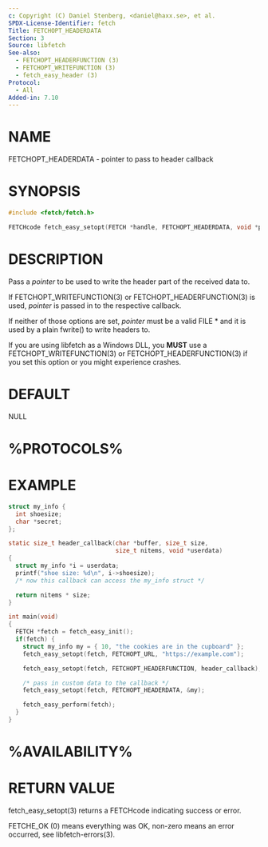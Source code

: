 ```yaml
---
c: Copyright (C) Daniel Stenberg, <daniel@haxx.se>, et al.
SPDX-License-Identifier: fetch
Title: FETCHOPT_HEADERDATA
Section: 3
Source: libfetch
See-also:
  - FETCHOPT_HEADERFUNCTION (3)
  - FETCHOPT_WRITEFUNCTION (3)
  - fetch_easy_header (3)
Protocol:
  - All
Added-in: 7.10
---
```


# NAME

FETCHOPT_HEADERDATA - pointer to pass to header callback

# SYNOPSIS

~~~c
#include <fetch/fetch.h>

FETCHcode fetch_easy_setopt(FETCH *handle, FETCHOPT_HEADERDATA, void *pointer);
~~~

# DESCRIPTION

Pass a *pointer* to be used to write the header part of the received data
to.

If FETCHOPT_WRITEFUNCTION(3) or FETCHOPT_HEADERFUNCTION(3) is used,
*pointer* is passed in to the respective callback.

If neither of those options are set, *pointer* must be a valid FILE * and
it is used by a plain fwrite() to write headers to.

If you are using libfetch as a Windows DLL, you **MUST** use a
FETCHOPT_WRITEFUNCTION(3) or FETCHOPT_HEADERFUNCTION(3) if you set
this option or you might experience crashes.

# DEFAULT

NULL

# %PROTOCOLS%

# EXAMPLE

~~~c
struct my_info {
  int shoesize;
  char *secret;
};

static size_t header_callback(char *buffer, size_t size,
                              size_t nitems, void *userdata)
{
  struct my_info *i = userdata;
  printf("shoe size: %d\n", i->shoesize);
  /* now this callback can access the my_info struct */

  return nitems * size;
}

int main(void)
{
  FETCH *fetch = fetch_easy_init();
  if(fetch) {
    struct my_info my = { 10, "the cookies are in the cupboard" };
    fetch_easy_setopt(fetch, FETCHOPT_URL, "https://example.com");

    fetch_easy_setopt(fetch, FETCHOPT_HEADERFUNCTION, header_callback);

    /* pass in custom data to the callback */
    fetch_easy_setopt(fetch, FETCHOPT_HEADERDATA, &my);

    fetch_easy_perform(fetch);
  }
}
~~~

# %AVAILABILITY%

# RETURN VALUE

fetch_easy_setopt(3) returns a FETCHcode indicating success or error.

FETCHE_OK (0) means everything was OK, non-zero means an error occurred, see
libfetch-errors(3).
